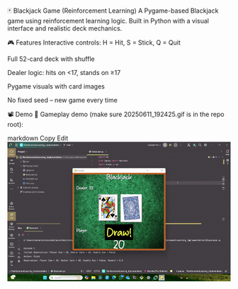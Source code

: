 🃏 Blackjack Game (Reinforcement Learning)
A Pygame-based Blackjack game using reinforcement learning logic. Built in Python with a visual interface and realistic deck mechanics.

🎮 Features
Interactive controls: H = Hit, S = Stick, Q = Quit

Full 52-card deck with shuffle

Dealer logic: hits on <17, stands on ≥17

Pygame visuals with card images

No fixed seed – new game every time

📽️ Demo
📸 Gameplay demo (make sure 20250611_192425.gif is in the repo root):

markdown
Copy
Edit
![Blackjack Demo](20250611_192425.gif)
